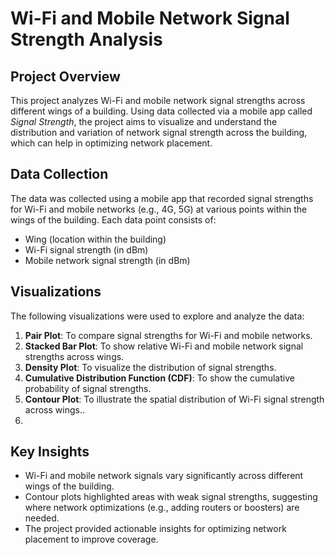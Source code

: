 # Wi-Fi and Mobile Network Signal Strength Analysis

## Project Overview

This project analyzes Wi-Fi and mobile network signal strengths across different wings of a building. Using data collected via a mobile app called *Signal Strength*, the project aims to visualize and understand the distribution and variation of network signal strength across the building, which can help in optimizing network placement.

## Data Collection

The data was collected using a mobile app that recorded signal strengths for Wi-Fi and mobile networks (e.g., 4G, 5G) at various points within the wings of the building. Each data point consists of:
- Wing (location within the building)
- Wi-Fi signal strength (in dBm)
- Mobile network signal strength (in dBm)

## Visualizations

The following visualizations were used to explore and analyze the data:
1. **Pair Plot**: To compare signal strengths for Wi-Fi and mobile networks.
2. **Stacked Bar Plot**: To show relative Wi-Fi and mobile network signal strengths across wings.
3. **Density Plot**: To visualize the distribution of signal strengths.
4. **Cumulative Distribution Function (CDF)**: To show the cumulative probability of signal strengths.
5. **Contour Plot**: To illustrate the spatial distribution of Wi-Fi signal strength across wings..
6. 

## Key Insights

- Wi-Fi and mobile network signals vary significantly across different wings of the building.
- Contour plots highlighted areas with weak signal strengths, suggesting where network optimizations (e.g., adding routers or boosters) are needed.
- The project provided actionable insights for optimizing network placement to improve coverage.

